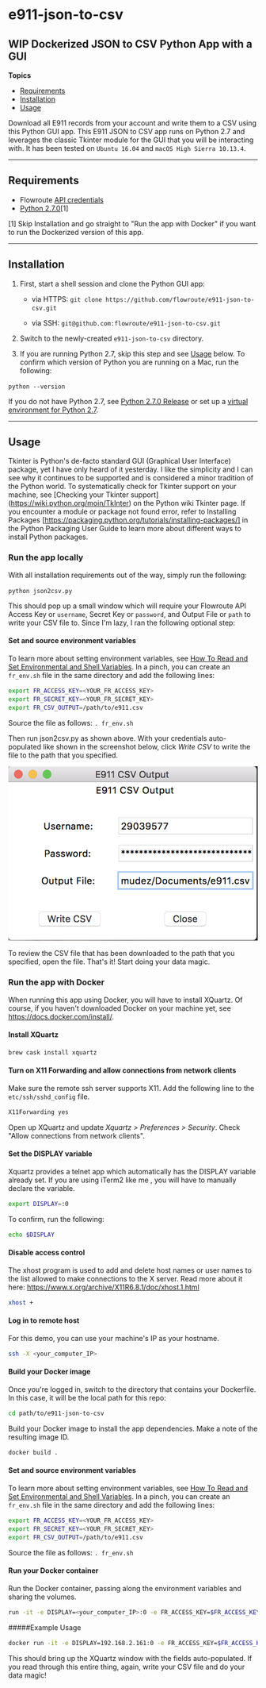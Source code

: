 # e911-json-to-csv

## WIP Dockerized JSON to CSV Python App with a GUI

**Topics**

*   [Requirements](#requirements)
*   [Installation](#installation)
*   [Usage](#usage)

Download all E911 records from your account and write them to a CSV using this Python GUI app. This E911 JSON to CSV app runs on Python 2.7 and leverages the classic Tkinter module for the GUI that you will be interacting with. It has been tested on `Ubuntu 16.04` and `macOS High Sierra 10.13.4`. 


* * *
Requirements
------------

*   Flowroute [API credentials](https://manage.flowroute.com/accounts/preferences/api/)
*   [Python 2.7.0](https://www.python.org/download/releases/2.7/)[1]

[1] Skip Installation and go straight to "Run the app with Docker" if you want to run the Dockerized version of this app.
* * *
Installation
------------

1. First, start a shell session and clone the Python GUI app:
    * via HTTPS: `git clone https://github.com/flowroute/e911-json-to-csv.git`

    * via SSH: `git@github.com:flowroute/e911-json-to-csv.git`

2. Switch to the newly-created `e911-json-to-csv` directory. 

3. If you are running Python 2.7, skip this step and see [Usage](#usage) below. To confirm which version of Python you are running on a Mac, run the following:

`python --version`

If you do not have Python 2.7, see [Python 2.7.0 Release](https://www.python.org/download/releases/2.7/) or set up a [virtual environment for Python 2.7](https://virtualenv.pypa.io/).



* * *
Usage
------------

Tkinter is Python's de-facto standard GUI (Graphical User Interface) package, yet I have only heard of it yesterday. I like the simplicity and I can see why it continues to be supported and is considered a minor tradition of the Python world. To systematically check for Tkinter support on your machine, see [Checking your Tkinter support] (https://wiki.python.org/moin/TkInter) on the Python wiki Tkinter page. If you encounter a module or package not found error, refer to Installing Packages [https://packaging.python.org/tutorials/installing-packages/] in the Python Packaging User Guide to learn more about different ways to install Python packages.


### Run the app locally

With all installation requirements out of the way, simply run the following:

`python json2csv.py`

This should pop up a small window which will require your Flowroute API Access Key or `username`, Secret Key or `password`, and Output File or `path` to write your CSV file to. Since I'm lazy, I ran the following optional step:

#### Set and source environment variables

To learn more about setting environment variables, see [How To Read and Set Environmental and Shell Variables](https://www.digitalocean.com/community/tutorials/how-to-read-and-set-environmental-and-shell-variables-on-a-linux-vps). In a pinch, you can create an `fr_env.sh` file in the same directory and add the following lines:

```bash
export FR_ACCESS_KEY=<YOUR_FR_ACCESS_KEY>
export FR_SECRET_KEY=<YOUR_FR_SECRET_KEY>
export FR_CSV_OUTPUT=/path/to/e911.csv
```

Source the file as follows:
`. fr_env.sh`

Then run json2csv.py as shown above. With your credentials auto-populated like shown in the screenshot below, click *Write CSV* to write the file to the path that you specified. 

![python-e911-csv.png](https://github.com/flowroute/e911-json-to-csv/blob/master/images/python-e911-csv.png?raw=true)

To review the CSV file that has been downloaded to the path that you specified, open the file. That's it! Start doing your data magic. 


### Run the app with Docker

When running this app using Docker, you will have to install XQuartz. Of course, if you haven't downloaded Docker on your machine yet, see https://docs.docker.com/install/.

#### Install XQuartz

```bash
brew cask install xquartz
```

#### Turn on X11 Forwarding and allow connections from network clients
Make sure the remote ssh server supports X11. Add the following line to the `etc/ssh/sshd_config` file.

```bash
X11Forwarding yes
```
Open up XQuartz and update *Xquartz > Preferences > Security*. Check "Allow connections from network clients".

#### Set the DISPLAY variable 
Xquartz provides a telnet app which automatically has the DISPLAY variable already set. If you are using iTerm2 like me , you will have to manually declare the variable.

```bash
export DISPLAY=:0
```

To confirm, run the following:
```bash
echo $DISPLAY
```
#### Disable access control
The xhost program is used to add and delete host names or user names to the list allowed to make connections to the X server. Read more about it here: https://www.x.org/archive/X11R6.8.1/doc/xhost.1.html

```bash
xhost +
```

#### Log in to remote host
For this demo, you can use your machine's IP as your hostname. 
```bash
ssh -X <your_computer_IP>
```
#### Build your Docker image
Once you're logged in, switch to the directory that contains your Dockerfile. In this case, it will be the local path for this repo:
```bash
cd path/to/e911-json-to-csv
```
Build your Docker image to install the app dependencies. Make a note of the resulting image ID.

```bash
docker build .
```

#### Set and source environment variables

To learn more about setting environment variables, see [How To Read and Set Environmental and Shell Variables](https://www.digitalocean.com/community/tutorials/how-to-read-and-set-environmental-and-shell-variables-on-a-linux-vps). In a pinch, you can create an `fr_env.sh` file in the same directory and add the following lines:

```bash
export FR_ACCESS_KEY=<YOUR_FR_ACCESS_KEY>
export FR_SECRET_KEY=<YOUR_FR_SECRET_KEY>
export FR_CSV_OUTPUT=/path/to/e911.csv
```

Source the file as follows:
`. fr_env.sh`


#### Run your Docker container
Run the Docker container, passing along the environment variables and sharing the volumes.

```bash
run -it -e DISPLAY=<your_computer_IP>:0 -e FR_ACCESS_KEY=$FR_ACCESS_KEY -e FR_SECRET_KEY=$FR_SECRET_KEY -e FR_CSV_OUTPUT=$FR_CSV_OUTPUT  -v /tmp/.X11-unix:/tmp/.X11-unix -v `pwd`:/app/out/ <docker_id>
```

#####Example Usage

```bash
docker run -it -e DISPLAY=192.168.2.161:0 -e FR_ACCESS_KEY=$FR_ACCESS_KEY -e FR_SECRET_KEY=$FR_SECRET_KEY -e FR_CSV_OUTPUT=$FR_CSV_OUTPUT  -v /tmp/.X11-unix:/tmp/.X11-unix -v `pwd`:/app/out/ 31a46a53fe41
```
This should bring up the XQuartz window with the fields auto-populated. If you read through this entire thing, again, write your CSV file and do your data magic!
